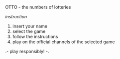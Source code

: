 OTTO - the numbers of lotteries

_instruction_

1. insert your name
2. select the game
3. follow the instructions
4. play on the official channels of the selected game

.- play responsibly! -.
